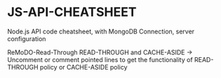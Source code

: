 # JS-API-CHEATSHEET
Node.js API code cheatsheet, with MongoDB Connection, server configuration

ReMoDO-Read-Through
READ-THROUGH and CACHE-ASIDE
-> Uncomment or comment pointed lines to get the functionality of READ-THROUGH policy or CACHE-ASIDE policy